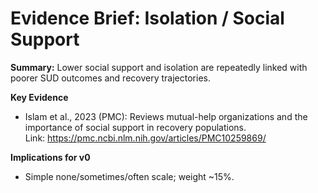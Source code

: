 # Evidence Brief: Isolation / Social Support

**Summary:** Lower social support and isolation are repeatedly linked with poorer SUD outcomes and recovery trajectories.

**Key Evidence**
- Islam et al., 2023 (PMC): Reviews mutual-help organizations and the importance of social support in recovery populations.  
  Link: https://pmc.ncbi.nlm.nih.gov/articles/PMC10259869/

**Implications for v0**
- Simple none/sometimes/often scale; weight ~15%.
